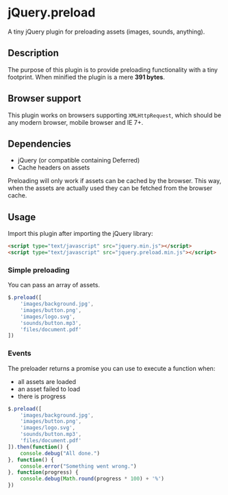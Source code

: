 # jQuery.preload

A tiny jQuery plugin for preloading assets (images, sounds, anything).

## Description

The purpose of this plugin is to provide preloading functionality with a tiny footprint.
When minified the plugin is a mere **391 bytes**.

## Browser support

This plugin works on browsers supporting `XMLHttpRequest`, which should be any modern browser, mobile browser and IE 7+.

## Dependencies

* jQuery (or compatible containing Deferred)
* Cache headers on assets

Preloading will only work if assets can be cached by the browser. This way, when the assets are actually used they can be fetched from the browser cache.

## Usage

Import this plugin after importing the jQuery library:

```html
<script type="text/javascript" src="jquery.min.js"></script>
<script type="text/javascript" src="jquery.preload.min.js"></script>
```

### Simple preloading

You can pass an array of assets.

```javascript
$.preload([
	'images/background.jpg',
	'images/button.png',
	'images/logo.svg',
	'sounds/button.mp3',
	'files/document.pdf'
])
```

### Events

The preloader returns a promise you can use to execute a function when:

* all assets are loaded
* an asset failed to load
* there is progress

```javascript
$.preload([
	'images/background.jpg',
	'images/button.png',
	'images/logo.svg',
	'sounds/button.mp3',
	'files/document.pdf'
]).then(function() {
	console.debug("All done.")
}, function() {
	console.error("Something went wrong.")
}, function(progress) {
	console.debug(Math.round(progress * 100) + '%')
})
```
